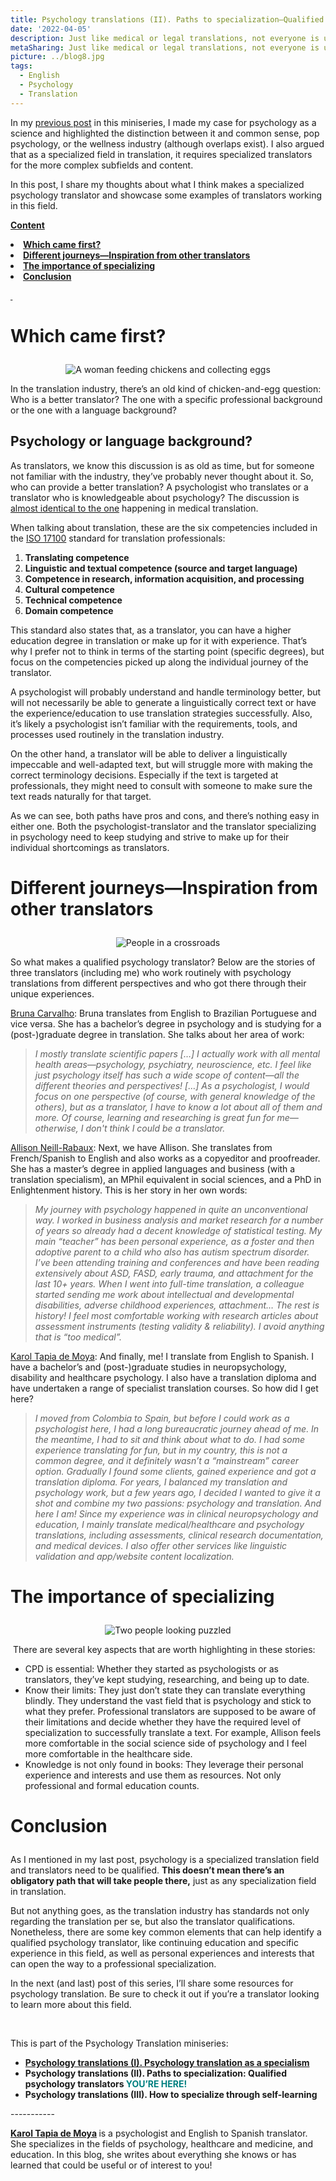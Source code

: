 ```yaml
---
title: Psychology translations (II). Paths to specialization—Qualified psychology translators 
date: '2022-04-05'
description: Just like medical or legal translations, not everyone is up to the task to translate specialized psychology content. What makes a qualified psychology translator? / Como con las traducciones médicas o jurídicas, no todos están en capacidad de traducir contenido especializado de psicología. ¿Qué caracteriza a un traductor especializado en psicología?
metaSharing: Just like medical or legal translations, not everyone is up to the task to translate very specialized psychology content. What are the characteristics of a specialized psychology translator?
picture: ../blog8.jpg
tags:
  - English
  - Psychology
  - Translation
---
```


<p>In my <a href="https://psytranslations.com/blog/blog_7_I_Psychology_translation_as_a_specialism/">previous post</a> in this miniseries, I made my case for psychology as a science and highlighted the distinction between it and common sense, pop psychology, or the wellness industry (although overlaps exist). I also argued that as a specialized field in translation, it requires specialized translators for the more complex subfields and content.</p>
<p>In this post, I share my thoughts about what I think makes a specialized psychology translator and showcase some examples of translators working in this field.</p>
<p><strong><u>Content</u></strong></p>
<li><b><a href="#anchor-1">Which came first?</a></b></li>
<li><b><a href="#anchor-2">Different journeys&mdash;Inspiration from other translators</a></b></li>
<li><b><a href="#anchor-3">The importance of specializing</a></b></li>
<li><b><a href="#anchor-4">Conclusion</a></b></li>

<p><strong><u>&nbsp;</u></strong></p>
<p  style="scroll-margin-top: 50px" id="anchor-1"><span></p>
<h1><p><strong>Which came first?</strong></p></h1>

<p align="center">
  <img src="../../blog8-1.jpg " alt="A woman feeding chickens and collecting eggs">
</p>

<p>In the translation industry, there&rsquo;s an old kind of chicken-and-egg question: Who is a better translator? The one with a specific professional background or the one with a language background?</p>
<h2>Psychology or language background?</h2>
<p>As translators, we know this discussion is as old as time, but for someone not familiar with the industry, they&rsquo;ve probably never thought about it. So, who can provide a better translation? A psychologist who translates or a translator who is knowledgeable about psychology? The discussion is <a href="https://www.imiaweb.org/uploads/pages/823..pdf">almost identical to the one</a> happening in medical translation.</p>
<p>When talking about translation, these are the six competencies included in the <a href="https://www.ata-chronicle.online/highlights/three-crazy-ideas-about-translation-standards/">ISO 17100</a> standard for translation professionals:</p>
<ol>
<li><strong>Translating competence</strong></li>
<li><strong>Linguistic and textual competence (source and target language)</strong></li>
<li><strong>Competence in research, information acquisition, and processing</strong></li>
<li><strong>Cultural competence</strong></li>
<li><strong>Technical competence</strong></li>
<li><strong>Domain competence</strong></li>
</ol>
<p>This standard also states that, as a translator, you can have a higher education degree in translation or make up for it with experience. That&rsquo;s why I prefer not to think in terms of the starting point (specific degrees), but focus on the competencies picked up along the individual journey of the translator.</p>
<p>A psychologist will probably understand and handle terminology better, but will not necessarily be able to generate a linguistically correct text or have the experience/education to use translation strategies successfully. Also, it&rsquo;s likely a psychologist isn&rsquo;t familiar with the requirements, tools, and processes used routinely in the translation industry.</p>
<p>On the other hand, a translator will be able to deliver a linguistically impeccable and well-adapted text, but will struggle more with making the correct terminology decisions. Especially if the text is targeted at professionals, they might need to consult with someone to make sure the text reads naturally for that target.</p>
<p>As we can see, both paths have pros and cons, and there&rsquo;s nothing easy in either one. Both the psychologist-translator and the translator specializing in psychology need to keep studying and strive to make up for their individual shortcomings as translators.</p>

<p  style="scroll-margin-top: 50px" id="anchor-2"><span></p>
<h1><p><strong>Different journeys&mdash;Inspiration from other translators</strong></p></h1>

<p align="center">
  <img src="../../blog8-2.jpg " alt="People in a crossroads">
</p>

<p>So what makes a qualified psychology translator? Below are the stories of three translators (including me) who work routinely with psychology translations from different perspectives and who got there through their unique experiences.</p>
<p><a href="https://www.linkedin.com/in/brunacarvalho-translator/">Bruna Carvalho</a>: Bruna translates from English to Brazilian Portuguese and vice versa. She has a bachelor&rsquo;s degree in psychology and is studying for a (post-)graduate degree in translation. She talks about her area of work:</p>
<blockquote>
<p><em>I mostly translate scientific papers [&hellip;] I actually work with all mental health areas&mdash;psychology, psychiatry, neuroscience, etc. I feel like just psychology itself has such a wide scope of content&mdash;all the different theories and perspectives! [&hellip;] As a psychologist, I would focus on one perspective (of course, with general knowledge of the others), but as a translator, I have to know a lot about all of them and more. Of course, learning and researching is great fun for me&mdash;otherwise, I don't think I could be a translator.</em></p>
</blockquote>
<p><a href="https://anagramted.com/">Allison Neill-Rabaux</a>: Next, we have Allison. She translates from French/Spanish to English and also works as a copyeditor and proofreader. She has a master&rsquo;s degree in applied languages and business (with a translation specialism), an MPhil equivalent in social sciences, and a PhD in Enlightenment history. This is her story in her own words:</p>
<blockquote>
<p><em>My journey with psychology happened in quite an unconventional way. I worked in business analysis and market research for a number of years so already had a decent knowledge of statistical testing. My main &ldquo;teacher&rdquo; has been personal experience, as a foster and then adoptive parent to a child who also has autism spectrum disorder. I&rsquo;ve been attending training and conferences and have been reading extensively about ASD, FASD, early trauma, and attachment for the last 10+ years. When I went into full-time translation, a colleague started sending me work about intellectual and developmental disabilities, adverse childhood experiences, attachment&hellip; The rest is history! I feel most comfortable working with research articles about assessment instruments (testing validity &amp; reliability). I avoid anything that is &ldquo;too medical&rdquo;.</em></p>
</blockquote>
<p><a href="https://psytranslations.com/">Karol Tapia de Moya</a>: And finally, me! I translate from English to Spanish. I have a bachelor&rsquo;s and (post-)graduate studies in neuropsychology, disability and healthcare psychology. I also have a translation diploma and have undertaken a range of specialist translation courses. So how did I get here?</p>
<blockquote>
<p><em>I moved from Colombia to Spain, but before I could work as a psychologist here, I had a long bureaucratic journey ahead of me. In the meantime, I had to sit and think about what to do. I had some experience translating for fun, but in my country, this is not a common degree, and it definitely wasn&rsquo;t a &ldquo;mainstream&rdquo; career option. Gradually I found some clients, gained experience and got a translation diploma. For years, I balanced my translation and psychology work, but a few years ago, I decided I wanted to give it a shot and combine my two passions: psychology and translation. And here I am! Since my experience was in clinical neuropsychology and education, I mainly translate medical/healthcare and psychology translations, including assessments, clinical research documentation, and medical devices. I also offer other services like linguistic validation and app/website content localization.</em></p>
</blockquote>
<p  style="scroll-margin-top: 50px" id="anchor-3"><span></p>
<h1><p><strong>The importance of specializing</strong></p></h1>

<p align="center">
  <img src="../../blog6-1.jpg " alt="Two people looking puzzled">
</p>

<p>&nbsp;There are several key aspects that are worth highlighting in these stories:</p>
<ul>
<li>CPD is essential: Whether they started as psychologists or as translators, they&rsquo;ve kept studying, researching, and being up to date.</li>
<li>Know their limits: They just don&rsquo;t state they can translate everything blindly. They understand the vast field that is psychology and stick to what they prefer. Professional translators are supposed to be aware of their limitations and decide whether they have the required level of specialization to successfully&nbsp;translate a text. For example, Allison feels more comfortable in the social science side of psychology and I feel more comfortable in the healthcare side.</li>
<li>Knowledge is not only found in books: They leverage their personal experience and interests and use them as resources. Not only professional and formal education counts.</li>
</ul>

<p  style="scroll-margin-top: 50px" id="anchor-4"><span></p>
<h1><p><strong>Conclusion</strong></p></h1>

<p>As I mentioned in my last post, psychology is a specialized translation field and translators need to be qualified. <strong>This doesn&rsquo;t mean there&rsquo;s an obligatory path that will take people there,</strong> just as any specialization field in translation.</p>
<p>But not anything goes, as the translation industry has standards not only regarding the translation per se, but also the translator qualifications. Nonetheless, there are some key common elements that can help identify a qualified psychology translator, like continuing education and specific experience in this field, as well as personal experiences and interests that can open the way to a professional specialization.</p>
<p>In the next (and last) post of this series, I&rsquo;ll share some resources for psychology translation. Be sure to check it out if you&rsquo;re a translator looking to learn more about this field.</p>
<p>&nbsp;</p>
<p>This is part of the Psychology Translation miniseries:</p>
<ul>
<li><strong><a href="https://psytranslations.com/blog/blog_7_I_Psychology_translation_as_a_specialism/">Psychology translations (I). Psychology translation as a specialism</strong></li></a>
<li><strong>Psychology translations (II). Paths to specialization: Qualified psychology translators <span style="color: #008080;">YOU&rsquo;RE HERE!</span></strong></li>
<li><strong>Psychology translations (III). How to specialize through self-learning</strong></li>
</ul>
</p>
<p>
    -----------
</p>
<p>
    <strong>
        <a href="https://psytranslations.com/contact/">Karol Tapia de Moya</a>
    </strong>
    is a psychologist and English to Spanish translator. She specializes in the
    fields of psychology, healthcare and medicine, and education. In this blog,
she writes about everything she knows
    or has learned that could be useful or of interest to you!
</p>
<div>
    <div>
        <div id="_com_7">
        </div>
    </div>
</div>
<div>
    <div>
        <div id="_com_7">
        </div>
    </div>
</div>

